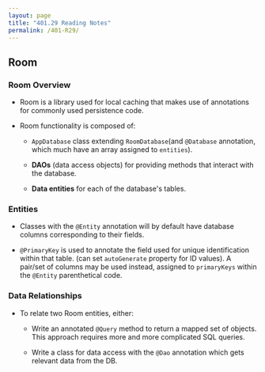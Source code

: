 ```yaml
---
layout: page
title: "401.29 Reading Notes"
permalink: /401-R29/
---
```


## Room

### Room Overview

* Room is a library used for local caching that makes use of annotations for commonly used persistence code. 

* Room functionality is composed of: 

  * `AppDatabase` class extending `RoomDatabase`(and `@Database` annotation, which much have an array assigned to `entities`).

  * **DAOs** (data access objects) for providing methods that interact with the database.

  * **Data entities** for each of the database's tables.

### Entities

* Classes with the `@Entity` annotation will by default have database columns corresponding to their fields.

* `@PrimaryKey` is used to annotate the field used for unique identification within that table. (can set `autoGenerate` property for ID values). A pair/set of columns may be used instead, assigned to `primaryKeys` within the `@Entity` parenthetical code.

### Data Relationships

* To relate two Room entities, either:
  * Write an annotated `@Query` method to return a mapped set of objects. This approach requires more and more complicated SQL queries.

  * Write a class for data access with the `@Dao` annotation which gets relevant data from the DB.
  